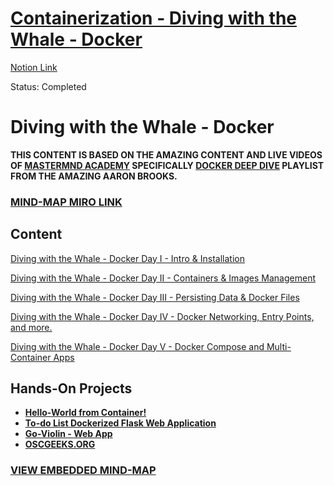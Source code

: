 # [Containerization - Diving with the Whale - Docker](https://linuxosc.notion.site/Containerization-Diving-with-the-Whale-Docker-e9ea61e42d3740cfa82819cc09e29def)
[Notion Link](https://linuxosc.notion.site/Containerization-Diving-with-the-Whale-Docker-e9ea61e42d3740cfa82819cc09e29def)

Status: Completed

# Diving with the Whale - Docker

**THIS CONTENT IS BASED ON THE AMAZING CONTENT AND LIVE VIDEOS OF [MASTERMND ACADEMY](https://academy.mastermnd.io/) SPECIFICALLY [DOCKER DEEP DIVE](https://youtube.com/playlist?list=PLleOCN2eBn8K5mTPzdXJN4xYpUaMoaq3A) PLAYLIST FROM THE AMAZING AARON BROOKS.** 

### [MIND-MAP MIRO LINK](https://miro.com/app/board/o9J_lEIlFzM=/)

## Content

[Diving with the Whale - Docker  Day I - Intro & Installation](day1.pdf)

[Diving with the Whale - Docker  Day II - Containers & Images Management](day2.pdf)

[Diving with the Whale - Docker  Day III - Persisting Data & Docker Files ](day3.pdf)

[Diving with the Whale - Docker  Day IV - Docker Networking, Entry Points, and more.](day4.pdf)

[Diving with the Whale - Docker  Day V - Docker Compose and Multi-Container Apps](day5.pdf)

## Hands-On Projects

- **[Hello-World from Container!](https://github.com/a7medayman6/Hello-World-From-Container)**
- **[To-do List Dockerized Flask Web Application](https://github.com/a7medayman6/Todo-List-Dockerized-Flask-WebApp)**
- [**Go-Violin - Web App**](https://github.com/a7medayman6/GoViolin)
- [**OSCGEEKS.ORG**](https://github.com/a7medayman6/OSCGEEKS.ORG)

### [**VIEW EMBEDDED MIND-MAP**](https://miro.com/app/board/o9J_lEIlFzM=/)

